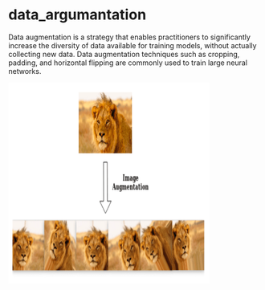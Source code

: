 # data_argumantation
Data augmentation is a strategy that enables practitioners to significantly increase the diversity of data available for training models, without actually collecting new data. Data augmentation techniques such as cropping, padding, and horizontal flipping are commonly used to train large neural networks.


<img src="dataargumantation.png" height="400" width="400"></img>